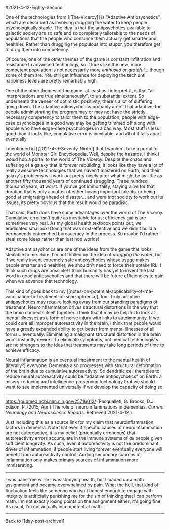 #2021-4-12-Eighty-Second

One of the technologies from [[The-Viceroy]] is "Adaptive Antipsychotics", which are described as involving drugging the water to keep people psychologically stable.  The idea is that the antipsychotics available to galactic society are so safe and so completely tailorable to the needs of populations that the people who consume them actually get smarter and healthier.  Rather than drugging the populous into stupor, you therefore get to drug them into competency.

Of course, one of the *other* themes of the game is constant infiltration and resistance to advanced technology, so it looks like the new, more competent population is not necessarily more *enthused* or *grateful*... though some of them are.  You still get influence for deploying the tech until happiness levels are pretty remarkably high.

One of the other themes of the game, at least as I interpret it, is that "all interpretations are true simultaneously", to a substantial extent.  So underneath the veneer of optimistic positivity, there's a lot of suffering going down.  The adaptive antipsychotics probably aren't that adaptive; the people administrating the program may or may not have the strictly necessary competency to tailor them to the population; people with edge-case psychologies in a good way may be getting trimmed off along with epople who have edge-case psychologies in a bad way.  Most stuff is less good than it looks like, cumulative error is inevitable, and all of it falls apart eventually.

I mentioned in [[2021-4-9-Seventy-Ninth]] that I wouldn't take a portal to the world of Monster Girl Encyclopedia.  Well, despite the hazards, I think I *would* hop a portal to the world of The Viceroy.  Despite the chaos and suffering of a galaxy that is forever rebuilding, it looks like they have a lot of really awesome technologies that we haven't mastered on Earth, and their galaxy's problems will work out pretty nicely after what might be as little as another fifty thousand years of continued struggling.  Three hundred thousand years, at worst.  If you've got immortality, staying alive for that duration that is only a matter of either having important talents, or being good at emigrating ahead of disaster... and were *that* society to work out its issues, its pretty obvious that the result would be paradisic.

That said, Earth does have some advantages over the world of The Viceroy.  Cumulative error isn't quite as inevitable for us; efficiency gains are sometimes very real.  As my global health textbook points out, we eradicated smallpox!  Doing that was cost-effective and we didn't build a permanently entrenched bureaucracy in the process.  So maybe I'd rather steal some ideas rather than just hop worlds!

Adaptive antipsychotics are one of the ideas from the game that looks stealable to me.  Sure, I'm not thrilled by the idea of *drugging the water*, but if we really invent extremely safe antipsychotics whose usage makes people smarter and healthier, we shouldn't need to force their uptake IRL.  I think such drugs are possible!  I think humanity has yet to invent the last word in good antipsychotics and that there will be future efficiencies to gain when we advance that technology.

This kind of goes back to my [[notes-on-potential-applicability-of-rna-vaccination-to-treatment-of-schizophrenia]], too.  Truly adaptive antipsychotics may require looking away from our standing paradigms of treatment.  Neuroinflammation drives structural distortions in the way that the brain connects itself together.  I think that it may be helpful to look at mental illnesses as a form of nerve injury with links to autoimmunity.  If we could cure all improper autoreactivity in the brain, I think that people would have a greatly expanded ability to get better from mental illnesses of all forms... eventually.  Eliminating a malignant structural distortion in the brain won't instantly rewire it to eliminate symptoms, but medical technologists are no strangers to the idea that treatments may take long periods of time to achieve efficacy.

Neural inflammation is an eventual impairment to the mental health of (literally?) everyone.  Dementia also progresses with structural deformation of the brain due to cumulative autoreactivity.  So dendritic cell therapies to reduce neural autoreactivity could be "adaptive antipsychotics" on Earth: a misery-reducing and intelligence-preserving technology that we should want to see implemented universally if we develop the capacity of doing so.

---
https://pubmed.ncbi.nlm.nih.gov/25716012/  (Pasqualleti, G.  Brooks, D.J.  Edison, P.  (2015, Apr.)  The role of neuroinflammations in dementias.  *Current Neurology and Neuroscience Reports*.  Retrieved 2021-4-12.)

Just including this as a source link for my claim that neuroinflammation factors in dementia.  Note that even if specific causes of neuroinflammation are not autoreactive, it is my belief (potentially erroneous) that autoreactivity errors accumulate in the immune systems of *all* people given sufficient longevity.  As such, even if autoreactivity is not the predominant driver of inflammation, if people start living forever eventually everyone will benefit from autoreactivity control.  Adding secondary sources of inflammation only makes primary sources of inflammation more immiserating.

---
I was pain-free while I was studying health, but I loaded up a math assignment and became overwhelmed by pain.  What the hell, that kind of fluctuation feels like someone who isn't honest enough to engage with integrity is artificially punishing me for the sin of thinking that I can perform math.  I'm not exactly losing points on the assignment either; it's going fine.  As usual, I'm not actually incompetent at math.

---
Back to [[day-post-archive]]